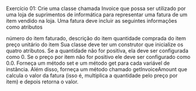 Exercício 01: Crie uma classe chamada Invoice que possa ser utilizado por uma loja de suprimentos de informática para representar uma fatura de um item vendido na loja. Uma fatura deve incluir as seguintes informações como atributos

número do item faturado,
descrição do item
quantidade comprada do item
preço unitário do item
Sua classe deve ter um construtor que inicialize os quatro atributos.
Se a quantidade não for positiva, ela deve ser configurada como 0. 
Se o preço por item não for positivo ele deve ser configurado como 0.0. 
Forneça um método set e um método get para cada variável de instância. 
Além disso, forneça um método chamado getInvoiceAmount que calcula o valor da fatura (isso é, multiplica a quantidade pelo preço por item) e depois retorna o valor.